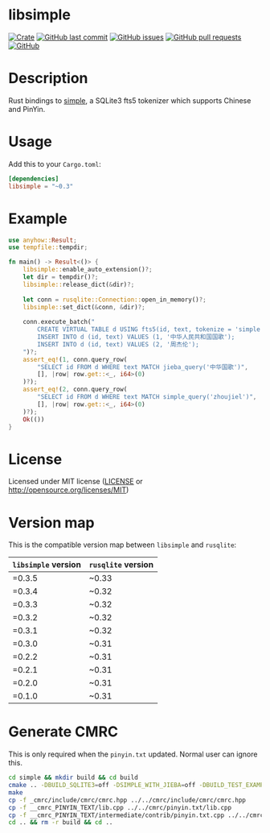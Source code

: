 # libsimple

[![Crate](https://img.shields.io/crates/v/libsimple.svg)](https://crates.io/crates/libsimple)
[![GitHub last commit](https://img.shields.io/github/last-commit/xuxiaocheng0201/libsimple)](https://github.com/xuxiaocheng0201/libsimple/commits/master)
[![GitHub issues](https://img.shields.io/github/issues-raw/xuxiaocheng0201/libsimple)](https://github.com/xuxiaocheng0201/libsimple/issues)
[![GitHub pull requests](https://img.shields.io/github/issues-pr/xuxiaocheng0201/libsimple)](https://github.com/xuxiaocheng0201/libsimple/pulls)
[![GitHub](https://img.shields.io/github/license/xuxiaocheng0201/libsimple)](https://github.com/xuxiaocheng0201/libsimple/blob/master/LICENSE)

# Description

Rust bindings to [simple](https://github.com/wangfenjin/simple),
a SQLite3 fts5 tokenizer which supports Chinese and PinYin.


# Usage

Add this to your `Cargo.toml`:

```toml
[dependencies]
libsimple = "~0.3"
```


# Example

```rust
use anyhow::Result;
use tempfile::tempdir;

fn main() -> Result<()> {
    libsimple::enable_auto_extension()?;
    let dir = tempdir()?;
    libsimple::release_dict(&dir)?;
    
    let conn = rusqlite::Connection::open_in_memory()?;
    libsimple::set_dict(&conn, &dir)?;
    
    conn.execute_batch("
        CREATE VIRTUAL TABLE d USING fts5(id, text, tokenize = 'simple');
        INSERT INTO d (id, text) VALUES (1, '中华人民共和国国歌');
        INSERT INTO d (id, text) VALUES (2, '周杰伦');
    ")?;
    assert_eq!(1, conn.query_row(
        "SELECT id FROM d WHERE text MATCH jieba_query('中华国歌')",
        [], |row| row.get::<_, i64>(0)
    )?);
    assert_eq!(2, conn.query_row(
        "SELECT id FROM d WHERE text MATCH simple_query('zhoujiel')",
        [], |row| row.get::<_, i64>(0)
    )?);
    Ok(())
}
```


# License

Licensed under MIT license ([LICENSE](LICENSE) or <http://opensource.org/licenses/MIT>)


# Version map

This is the compatible version map between `libsimple` and `rusqlite`:

| `libsimple` version | `rusqlite` version |
|---------------------|--------------------|
| =0.3.5              | ~0.33              |
| =0.3.4              | ~0.32              |
| =0.3.3              | ~0.32              |
| =0.3.2              | ~0.32              |
| =0.3.1              | ~0.32              |
| =0.3.0              | ~0.31              |
| =0.2.2              | ~0.31              |
| =0.2.1              | ~0.31              |
| =0.2.0              | ~0.31              |
| =0.1.0              | ~0.31              |


# Generate CMRC

This is only required when the `pinyin.txt` updated.
Normal user can ignore this.

```bash
cd simple && mkdir build && cd build
cmake .. -DBUILD_SQLITE3=off -DSIMPLE_WITH_JIEBA=off -DBUILD_TEST_EXAMPLE=off
make
cp -f _cmrc/include/cmrc/cmrc.hpp ../../cmrc/include/cmrc/cmrc.hpp
cp -f __cmrc_PINYIN_TEXT/lib.cpp ../../cmrc/pinyin.txt/lib.cpp
cp -f __cmrc_PINYIN_TEXT/intermediate/contrib/pinyin.txt.cpp ../../cmrc/pinyin.txt/pinyin.txt.cpp
cd .. && rm -r build && cd ..
```
